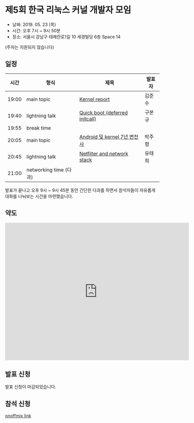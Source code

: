 # 제5회 한국 리눅스 커널 개발자 모임

* 날짜: 2019. 05. 23 (목)
* 시간: 오후 7시 ~ 9시 50분
* 장소: 서울시 강남구 테헤란로1길 10 세경빌딩 6층 Space 14

(주차는 지원되지 않습니다)

## 일정

| 시간 | 형식 | 제목 | 발표자 |
|----|----|----|----|
| 19:00 | main topic | [Kernel report](session-01/) | 김준수 |
| 19:40 | lightning talk | [Quick boot (deferred initcall)](lightning-01/) | 구본규 |
| 19:55 | break time | | |
| 20:05 | main topic | [Android 및 kernel 7년 변천사](session-02/) | 박주형 |
| 20:45 | lightning talk | [Netfilter and network stack](lightning-02/) | 유태희 |
| 21:00 | networking time (다과) | | |

발표가 끝나고 오후 9시 ~ 9시 45분 동안 간단한 다과를 하면서 참석자들이
자유롭게 대화를 나눠보는 시간을 마련했습니다.

## 약도

<iframe src="https://www.google.com/maps/embed?pb=!1m18!1m12!1m3!1d3165.3813068958966!2d127.0260237156785!3d37.49892393575433!2m3!1f0!2f0!3f0!3m2!1i1024!2i768!4f13.1!3m3!1m2!1s0x357ca159c6933cb5%3A0x86c77fee3208529c!2z7ISc7Jq47Yq567OE7IucIOqwleuCqOq1rCDsl63sgrzrj5kg7YWM7Zek656A66GcMeq4uCAxMA!5e0!3m2!1sko!2skr!4v1556861077691!5m2!1sko!2skr" width="600" height="450" frameborder="0" style="border:0" allowfullscreen></iframe>

## 발표 신청
발표 신청이 마감되었습니다.

## 참석 신청
[onoffmix link](https://www.onoffmix.com/event/178349)

